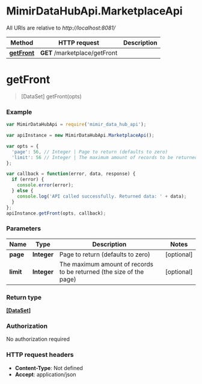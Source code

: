 # MimirDataHubApi.MarketplaceApi

All URIs are relative to *http://localhost:8081/*

Method | HTTP request | Description
------------- | ------------- | -------------
[**getFront**](MarketplaceApi.md#getFront) | **GET** /marketplace/getFront | 


<a name="getFront"></a>
# **getFront**
> [DataSet] getFront(opts)



### Example
```javascript
var MimirDataHubApi = require('mimir_data_hub_api');

var apiInstance = new MimirDataHubApi.MarketplaceApi();

var opts = { 
  'page': 56, // Integer | Page to return (defaults to zero)
  'limit': 56 // Integer | The maximum amount of records to be returned (the size of the page)
};

var callback = function(error, data, response) {
  if (error) {
    console.error(error);
  } else {
    console.log('API called successfully. Returned data: ' + data);
  }
};
apiInstance.getFront(opts, callback);
```

### Parameters

Name | Type | Description  | Notes
------------- | ------------- | ------------- | -------------
 **page** | **Integer**| Page to return (defaults to zero) | [optional] 
 **limit** | **Integer**| The maximum amount of records to be returned (the size of the page) | [optional] 

### Return type

[**[DataSet]**](DataSet.md)

### Authorization

No authorization required

### HTTP request headers

 - **Content-Type**: Not defined
 - **Accept**: application/json

